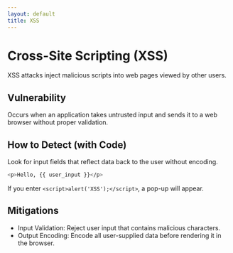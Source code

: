```yaml
---
layout: default
title: XSS
---
```

# Cross-Site Scripting (XSS)

XSS attacks inject malicious scripts into web pages viewed by other users.

## Vulnerability
Occurs when an application takes untrusted input and sends it to a web browser without proper validation.

## How to Detect (with Code)
Look for input fields that reflect data back to the user without encoding.
```bash
<p>Hello, {{ user_input }}</p>
```
If you enter `<script>alert('XSS');</script>`, a pop-up will appear.


## Mitigations
- Input Validation: Reject user input that contains malicious characters.
- Output Encoding: Encode all user-supplied data before rendering it in the browser.